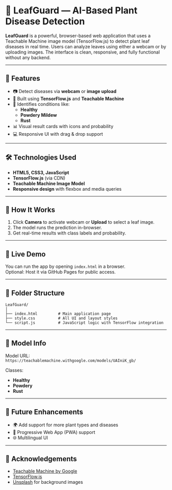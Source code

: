 # 🌿 LeafGuard — AI-Based Plant Disease Detection

**LeafGuard** is a powerful, browser-based web application that uses a Teachable Machine image model (TensorFlow.js) to detect plant leaf diseases in real time. Users can analyze leaves using either a webcam or by uploading images. The interface is clean, responsive, and fully functional without any backend.

---

## 🚀 Features

- 📷 Detect diseases via **webcam** or **image upload**
- 🤖 Built using **TensorFlow.js** and **Teachable Machine**
- 🌱 Identifies conditions like:
  - **Healthy**
  - **Powdery Mildew**
  - **Rust**
- 📊 Visual result cards with icons and probability
- 💻 Responsive UI with drag & drop support

---

## 🛠️ Technologies Used

- **HTML5, CSS3, JavaScript**
- **TensorFlow.js** (via CDN)
- **Teachable Machine Image Model**
- **Responsive design** with flexbox and media queries

---

## 📸 How It Works

1. Click **Camera** to activate webcam or **Upload** to select a leaf image.
2. The model runs the prediction in-browser.
3. Get real-time results with class labels and probability.

---

## 🔗 Live Demo

You can run the app by opening `index.html` in a browser.  
Optional: Host it via GitHub Pages for public access.

---

## 📁 Folder Structure

```
LeafGuard/
│
├── index.html         # Main application page
├── style.css          # All UI and layout styles
└── script.js          # JavaScript logic with TensorFlow integration
```

---

## 🧠 Model Info

Model URL:  
`https://teachablemachine.withgoogle.com/models/UAIniK_gb/`

Classes:
- **Healthy**
- **Powdery**
- **Rust**

---

## 🧪 Future Enhancements

- 🌍 Add support for more plant types and diseases
- 📱 Progressive Web App (PWA) support
- 🌐 Multilingual UI

---

## 🙌 Acknowledgements

- [Teachable Machine by Google](https://teachablemachine.withgoogle.com/)
- [TensorFlow.js](https://www.tensorflow.org/js)
- [Unsplash](https://unsplash.com) for background images
